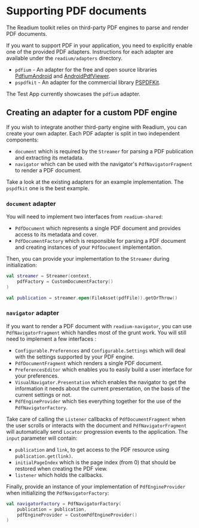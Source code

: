 # Supporting PDF documents

The Readium toolkit relies on third-party PDF engines to parse and render PDF documents.

If you want to support PDF in your application, you need to explicitly enable one of the provided PDF adapters. Instructions for each adapter are available under the `readium/adapters` directory.

* `pdfium` - An adapter for the free and open source libraries [PdfiumAndroid](https://github.com/barteksc/PdfiumAndroid) and [AndroidPdfViewer](https://github.com/barteksc/AndroidPdfViewer).
* `pspdfkit` - An adapter for the commercial library [PSPDFKit](https://pspdfkit.com/).

The Test App currently showcases the `pdfium` adapter.

## Creating an adapter for a custom PDF engine

If you wish to integrate another third-party engine with Readium, you can create your own adapter. Each PDF adapter is split in two independent components:

* `document` which is required by the `Streamer` for parsing a PDF publication and extracting its metadata.
* `navigator` which can be used with the navigator's `PdfNavigatorFragment` to render a PDF document.

Take a look at the existing adapters for an example implementation. The `pspdfkit` one is the best example.

### `document` adapter

You will need to implement two interfaces from `readium-shared`:

* `PdfDocument` which represents a single PDF document and provides access to its metadata and cover.
* `PdfDocumentFactory` which is responsible for parsing a PDF document and creating instances of your `PdfDocument` implementation.

Then, you can provide your implementation to the `Streamer` during initialization:

```kotlin
val streamer = Streamer(context,
    pdfFactory = CustomDocumentFactory()
)

val publication = streamer.open(FileAsset(pdfFile)).getOrThrow()
```

### `navigator` adapter

If you want to render a PDF document with `readium-navigator`, you can use `PdfNavigatorFragment` which handles most of the grunt work.
You will still need to implement a few interfaces :

* `Configurable.Preferences` and `Configurable.Settings` which will deal with the settings supported by your PDF engine.
* `PdfDocumentFragment` which renders a single PDF document.
* `PreferencesEditor` which enables you to easily build a user interface for your preferences.
* `VisualNavigator.Presentation` which enables the navigator to get the information it needs about the current presentation, on the basis of the current settings or not.
* `PdfEngineProvider` which ties everything together for the use of the `PdfNavigatorFactory`.

Take care of calling the  `Listener` callbacks of `PdfDocumentFragment` when the user scrolls or interacts with the document and `PdfNavigatorFragment` will automatically send `Locator` progression events to the application.
The `input` parameter will contain:

* `publication` and `link`, to get access to the PDF resource using `publication.get(link)`.
* `initialPageIndex` which is the page index (from 0) that should be restored when creating the PDF view.
* `listener` which holds the callbacks.

Finally, provide an instance of your implementation of `PdfEngineProvider` when initializing the `PdfNavigatorFactory`:

```kotlin
val navigatorFactory = PdfNavigatorFactory(
    publication = publication,
    pdfEngineProvider = CustomPdfEngineProvider()
)
```
